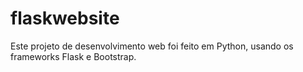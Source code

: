 # flaskwebsite
Este projeto de desenvolvimento web foi feito em Python, usando os frameworks Flask e Bootstrap.
